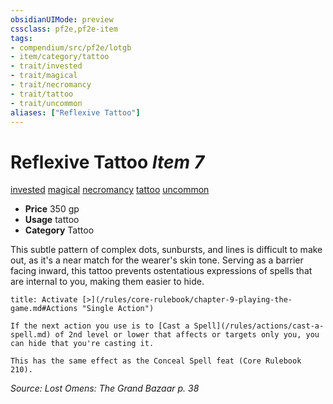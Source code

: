```yaml
---
obsidianUIMode: preview
cssclass: pf2e,pf2e-item
tags:
- compendium/src/pf2e/lotgb
- item/category/tattoo
- trait/invested
- trait/magical
- trait/necromancy
- trait/tattoo
- trait/uncommon
aliases: ["Reflexive Tattoo"]
---
```

# Reflexive Tattoo *Item 7*  
[invested](/rules/traits/invested.md)  [magical](/rules/traits/magical.md)  [necromancy](/rules/traits/necromancy.md)  [tattoo](/rules/traits/tattoo-lowg.md)  [uncommon](/rules/traits/uncommon.md)  

- **Price** 350 gp
- **Usage** tattoo
- **Category** Tattoo

This subtle pattern of complex dots, sunbursts, and lines is difficult to make out, as it's a near match for the wearer's skin tone. Serving as a barrier facing inward, this tattoo prevents ostentatious expressions of spells that are internal to you, making them easier to hide.

```ad-embed-ability
title: Activate [>](/rules/core-rulebook/chapter-9-playing-the-game.md#Actions "Single Action")

If the next action you use is to [Cast a Spell](/rules/actions/cast-a-spell.md) of 2nd level or lower that affects or targets only you, you can hide that you're casting it.

This has the same effect as the Conceal Spell feat (Core Rulebook 210).
```

*Source: Lost Omens: The Grand Bazaar p. 38*